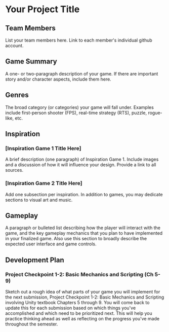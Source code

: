 # Your Project Title
## Team Members
List your team members here. Link to each member's individual github account.

## Game Summary
A one- or two-paragraph description of your game. If there are important story and/or character aspects, include them here.

## Genres
The broad category (or categories) your game will fall under. Examples include first-person shooter (FPS), real-time strategy (RTS), puzzle, rogue-like, etc.

## Inspiration
### [Inspiration Game 1 Title Here]
A brief description (one paragraph) of Inspiration Game 1. Include images and a discussion of how it will influence your design. Provide a link to all sources.

### [Inspiration Game 2 Title Here]
Add one subsection per inspiration. In addition to games, you may dedicate sections to visual art and music.

## Gameplay
A paragraph or bulleted list describing how the player will interact with the game, and the key gameplay mechanics that you plan to have implemented in your finalized game. Also use this section to broadly describe the expected user interface and game controls.

## Development Plan
### Project Checkpoint 1-2: Basic Mechanics and Scripting (Ch 5-9)
Sketch out a rough idea of what parts of your game you will implement for the next submission, Project Checkpoint 1-2: Basic Mechanics and Scripting involving Unity textbook Chapters 5 through 9. You will come back to update this for each submission based on which things you've accomplished and which need to be prioritized next. This will help you practice thinking ahead as well as reflecting on the progress you've made throughout the semester.
